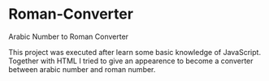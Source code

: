 # Roman-Converter
Arabic Number to Roman Converter

This project was executed after learn some basic knowledge of JavaScript.
Together with HTML I tried to give an appearence to become a converter between arabic number and roman number.
